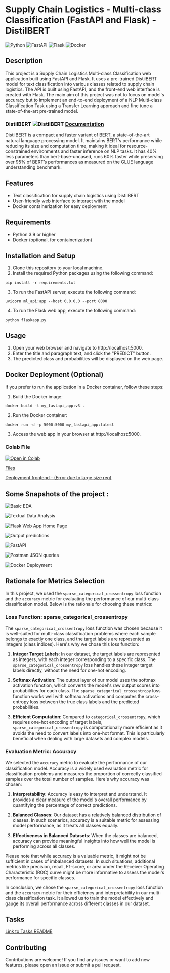 # Supply Chain Logistics -  Multi-class Classification (FastAPI and Flask) - DistilBERT

![Python](https://img.shields.io/badge/python-3.11-blue.svg)
![FastAPI](https://img.shields.io/badge/FastAPI-0.100-green.svg)
![Flask](https://img.shields.io/badge/Flask-2.2.2-yellow.svg)
![Docker](https://img.shields.io/badge/Docker-24.0.2-blue.svg) 

## Description
This project is a Supply Chain Logistics Multi-class Classification web application built using FastAPI and Flask. It uses a pre-trained DistilBERT model for text classification into various classes related to supply chain logistics. The API is built using FastAPI, and the front-end web interface is created with Flask. The main aim of this project was not to focus on model's accuracy but to implement an end-to-end deployment of a NLP Multi-class Classification Task using a Transfer Learning approach and fine tune a state-of-the-art pre-trained model.

### DistilBERT  ![DistilBERT](https://img.shields.io/badge/DistilBERT-Compact%20%26%20Faster-yellow.svg)      [Documentation](https://huggingface.co/docs/transformers/model_doc/distilbert)

DistilBERT is a compact and faster variant of BERT, a state-of-the-art natural language processing model. It maintains BERT's performance while reducing its size and computation time, making it ideal for resource-constrained environments and faster inference on NLP tasks.  It has 40% less parameters than bert-base-uncased, runs 60% faster while preserving over 95% of BERT’s performances as measured on the GLUE language understanding benchmark.

## Features
- Text classification for supply chain logistics using DistilBERT
- User-friendly web interface to interact with the model
- Docker containerization for easy deployment

## Requirements
- Python 3.9 or higher
- Docker (optional, for containerization)

## Installation and Setup
1. Clone this repository to your local machine.
2. Install the required Python packages using the following command:

```
pip install -r requirements.txt
```

3. To run the FastAPI server, execute the following command:
```
uvicorn ml_api:app --host 0.0.0.0 --port 8000
```

4. To run the Flask web app, execute the following command:
```
python flaskapp.py
```


 ## Usage
1. Open your web browser and navigate to http://localhost:5000.
2. Enter the title and paragraph text, and click the "PREDICT" button.
3. The predicted class and probabilities will be displayed on the web page.

## Docker Deployment (Optional)

If you prefer to run the application in a Docker container, follow these steps:

1. Build the Docker image:

```
docker build -t my_fastapi_app:v3 .
```

2. Run the Docker container:

```
docker run -d -p 5000:5000 my_fastapi_app:latest
```

3. Access the web app in your browser at http://localhost:5000.

### Colab File

[![Open in Colab](https://colab.research.google.com/assets/colab-badge.svg)](https://colab.research.google.com/drive/1NPVSyA0qf4P0-bhdyVUeTsD8B2v58VS1?usp=sharing)

[Files](https://drive.google.com/drive/folders/1wa3O1ZiLrnzPnieJBZcfeiZ6pEOxfKWz?usp=sharing)

[Deployment frontend - (Error due to large size req)](http://rushikesh220.pythonanywhere.com/)

## Some Snapshots of the project : 

![Basic EDA](https://github.com/RushikeshKothawade07/supply-chain-project/blob/main/screenshots/eda.png)

![Textual Data Analysis](https://github.com/RushikeshKothawade07/supply-chain-project/blob/main/screenshots/eda-words.png)

![Flask Web App Home Page](https://github.com/RushikeshKothawade07/supply-chain-project/blob/main/screenshots/home-input.jpg)

![Output predictions](https://github.com/RushikeshKothawade07/supply-chain-project/blob/main/screenshots/output.jpg)

![FastAPI](https://github.com/RushikeshKothawade07/supply-chain-project/blob/main/screenshots/fastapi.jpg)

![Postman JSON queries](https://github.com/RushikeshKothawade07/supply-chain-project/blob/main/screenshots/postman-json.jpg)

![Docker Deployment](https://github.com/RushikeshKothawade07/supply-chain-project/blob/main/screenshots/docker.jpg)


## Rationale for Metrics Selection

In this project, we used the `sparse_categorical_crossentropy` loss function and the `accuracy` metric for evaluating the performance of our multi-class classification model. Below is the rationale for choosing these metrics:

### Loss Function: sparse_categorical_crossentropy

The `sparse_categorical_crossentropy` loss function was chosen because it is well-suited for multi-class classification problems where each sample belongs to exactly one class, and the target labels are represented as integers (class indices). Here's why we chose this loss function:

1. **Integer Target Labels**: In our dataset, the target labels are represented as integers, with each integer corresponding to a specific class. The `sparse_categorical_crossentropy` loss handles these integer target labels directly, without the need for one-hot encoding.

2. **Softmax Activation**: The output layer of our model uses the softmax activation function, which converts the model's raw output scores into probabilities for each class. The `sparse_categorical_crossentropy` loss function works well with softmax activations and computes the cross-entropy loss between the true class labels and the predicted probabilities.

3. **Efficient Computation**: Compared to `categorical_crossentropy`, which requires one-hot encoding of target labels, `sparse_categorical_crossentropy` is computationally more efficient as it avoids the need to convert labels into one-hot format. This is particularly beneficial when dealing with large datasets and complex models.

### Evaluation Metric: Accuracy

We selected the `accuracy` metric to evaluate the performance of our classification model. Accuracy is a widely used evaluation metric for classification problems and measures the proportion of correctly classified samples over the total number of samples. Here's why accuracy was chosen:

1. **Interpretability**: Accuracy is easy to interpret and understand. It provides a clear measure of the model's overall performance by quantifying the percentage of correct predictions.

2. **Balanced Classes**: Our dataset has a relatively balanced distribution of classes. In such scenarios, accuracy is a suitable metric for assessing model performance, as it treats all classes equally.

3. **Effectiveness in Balanced Datasets**: When the classes are balanced, accuracy can provide meaningful insights into how well the model is performing across all classes.

Please note that while accuracy is a valuable metric, it might not be sufficient in cases of imbalanced datasets. In such situations, additional metrics like precision, recall, F1-score, or area under the Receiver Operating Characteristic (ROC) curve might be more informative to assess the model's performance for specific classes.

In conclusion, we chose the `sparse_categorical_crossentropy` loss function and the `accuracy` metric for their efficiency and interpretability in our multi-class classification task. It allowed us to train the model effectively and gauge its overall performance across different classes in our dataset.


## Tasks 
[Link to Tasks README](https://github.com/RushikeshKothawade07/supply-chain-project/blob/main/Tasks/README.md)


## Contributing 

Contributions are welcome! If you find any issues or want to add new features, please open an issue or submit a pull request.



